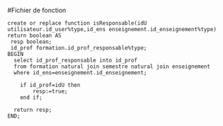 
#Fichier de fonction

	create or replace function isResponsable(idU utilisateur.id_user%type,id_ens enseignement.id_enseignement%type) return boolean AS
	 resp boolean;
	 id_prof formation.id_prof_responsable%type;
	BEGIN
	  select id_prof_responsable into id_prof
	  from formation natural join semestre natural join enseignement
	  where id_ens=enseignement.id_enseignement;

		if id_prof=idU then
			resp:=true;
		end if;

	  return resp;
	END;